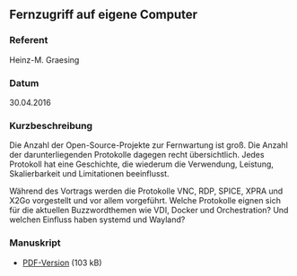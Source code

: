 ## Fernzugriff auf eigene Computer

### Referent
Heinz-M. Graesing

### Datum
30.04.2016

### Kurzbeschreibung
Die Anzahl der Open-Source-Projekte zur Fernwartung ist groß. Die Anzahl der
darunterliegenden Protokolle dagegen recht übersichtlich. Jedes Protokoll hat
eine Geschichte, die wiederum die Verwendung, Leistung, Skalierbarkeit und
Limitationen beeinflusst.

Während des Vortrags werden die Protokolle VNC, RDP, SPICE, XPRA und X2Go
vorgestellt und vor allem vorgeführt. Welche Protokolle eignen sich für die
aktuellen Buzzwordthemen wie VDI, Docker und Orchestration? Und welchen
Einfluss haben systemd und Wayland?

### Manuskript

* [PDF-Version](/download/Vortraege/lit2016-graesing-remote-protokolle.pdf) (103 kB)
